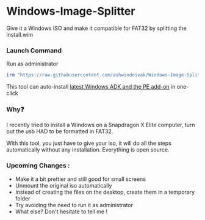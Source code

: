 # Windows-Image-Splitter
Give it a Windows ISO and make it compatible for FAT32 by splitting the install.wim

### Launch Command
Run as administrator

```ps1
irm "https://raw.githubusercontent.com/ashwindeivak/Windows-Image-Splitter/refs/heads/main/win-iso-splitter.ps1" | iex
```

This tool can auto-install [latest Windows ADK and the PE add-on](https://learn.microsoft.com/en-us/windows-hardware/get-started/adk-install) in one-click


### Why❓
I recently tried to install a Windows on a Snapdragon X Elite computer, turn out the usb HAD to be formatted in FAT32.

With this tool, you just have to give your iso, it will do all the steps automatically without any installation. Everything is open source.

### Upcoming Changes :
- Make it a bit prettier and still good for small screens
- Unmount the original iso automatically
- Instead of creating the files on the desktop, create them in a temporary folder
- Try avoiding the need to run it as administrator
- What else? Don't hesitate to tell me !
